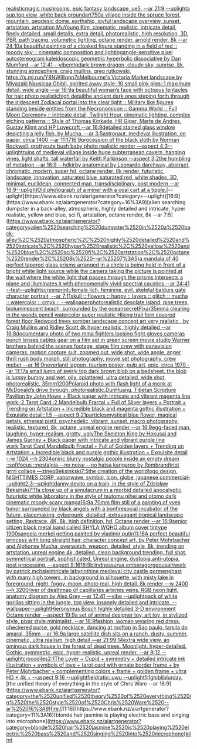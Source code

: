 [realistic](https://www.ebank.nz/aiartgenerator?category=realistic)[magic mushrooms, epic fantasy landscape, ue5, --ar 21:9 --uplight](https://www.ebank.nz/aiartgenerator?category=magic%2520mushrooms%2C%2520epic%2520fantasy%2520landscape%2C%2520ue5%2C%2520--ar%252021%3A9%2520--uplight)[a sup,top view ,white back ground](https://www.ebank.nz/aiartgenerator?category=a%2520sup%2Ctop%2520view%2520%2Cwhite%2520back%2520ground)[art](https://www.ebank.nz/aiartgenerator?category=art)[750](https://www.ebank.nz/aiartgenerator?category=750)[a village inside the spruce forest, mountain, geodesic dome, earthship, joyful landscape overview, sunset, artstation, artstation MuYoung Kim, cinematic, realistic, intricate detail, finely detailed, small details, extra detail, photorealistic, high resolution, 3D, PBR, path tracing, volumetric lighting, octane render, arnold render, 8k --ar 24:10](https://www.ebank.nz/aiartgenerator?category=a%2520village%2520inside%2520the%2520spruce%2520forest%2C%2520mountain%2C%2520geodesic%2520dome%2C%2520earthship%2C%2520joyful%2520landscape%2520overview%2C%2520sunset%2C%2520artstation%2C%2520artstation%2520MuYoung%2520Kim%2C%2520cinematic%2C%2520realistic%2C%2520intricate%2520detail%2C%2520finely%2520detailed%2C%2520small%2520details%2C%2520extra%2520detail%2C%2520photorealistic%2C%2520high%2520resolution%2C%25203D%2C%2520PBR%2C%2520path%2520tracing%2C%2520volumetric%2520lighting%2C%2520octane%2520render%2C%2520arnold%2520render%2C%25208k%2520--ar%252024%3A10)[a beautiful painting of a cloaked figure standing in a field of red :: moody sky :: cinematic composition and lighting](https://www.ebank.nz/aiartgenerator?category=a%2520beautiful%2520painting%2520of%2520a%2520cloaked%2520figure%2520standing%2520in%2520a%2520field%2520of%2520red%2520%3A%3A%2520moody%2520sky%2520%3A%3A%2520cinematic%2520composition%2520and%2520lighting)[angle-sensitive pixel autostereogram kaleidoscopic geometric hyperbolic dissociative by Dan Mumford --ar 12:41 --vibe](https://www.ebank.nz/aiartgenerator?category=angle-sensitive%2520pixel%2520autostereogram%2520kaleidoscopic%2520geometric%2520hyperbolic%2520dissociative%2520by%2520Dan%2520Mumford%2520--ar%252012%3A41%2520--vibe)[mtg](https://www.ebank.nz/aiartgenerator?category=mtg)[dark brown dragon, cloudy sky, sunrise, 8k, stunning atmosphere, craig mullins, greg rutkowski, <https://s.mj.run/Y8NWI8qpn7s>](https://www.ebank.nz/aiartgenerator?category=dark%2520brown%2520dragon%2C%2520cloudy%2520sky%2C%2520sunrise%2C%25208k%2C%2520stunning%2520atmosphere%2C%2520craig%2520mullins%2C%2520greg%2520rutkowski%2C%2520%3Chttps%3A//s.mj.run/Y8NWI8qpn7s%3E)[Melbourne's Victoria Market landscape by Miyazaki Nausicaa Ghibli, spirited away style::10 small pink pigs::1 maximum detail, wide angle —ar 16:9](https://www.ebank.nz/aiartgenerator?category=Melbourne%27s%2520Victoria%2520Market%2520landscape%2520by%2520Miyazaki%2520Nausicaa%2520Ghibli%2C%2520spirited%2520away%2520style%3A%3A10%2520small%2520pink%2520pigs%3A%3A1%2520maximum%2520detail%2C%2520wide%2520angle%2520%E2%80%94ar%252016%3A9)[a beautiful woman’s face with octopus tentacles for hair photo realistichigh detail](https://www.ebank.nz/aiartgenerator?category=a%2520beautiful%2520woman%E2%80%99s%2520face%2520with%2520octopus%2520tentacles%2520for%2520hair%2520photo%2520realistichigh%2520detail)[the ancient dark ones steping forth through the iridescent Zodiacal portal into the clear light :: Military like figures standing beside entities from the Necronomicon :: Gamma World :: Full Moon Ceremony :: intricate detail, Twilight Hour, cinematic lighting, complex etching patterns :: Style of Thomas Kinkade, HR Giger, Marte de Andres, Gustav Klimt and HP Lovecraft --ar 16:9](https://www.ebank.nz/aiartgenerator?category=the%2520ancient%2520dark%2520ones%2520steping%2520forth%2520through%2520the%2520iridescent%2520Zodiacal%2520portal%2520into%2520the%2520clear%2520light%2520%3A%3A%2520Military%2520like%2520figures%2520standing%2520beside%2520entities%2520from%2520the%2520Necronomicon%2520%3A%3A%2520Gamma%2520World%2520%3A%3A%2520Full%2520Moon%2520Ceremony%2520%3A%3A%2520intricate%2520detail%2C%2520Twilight%2520Hour%2C%2520cinematic%2520lighting%2C%2520complex%2520etching%2520patterns%2520%3A%3A%2520Style%2520of%2520Thomas%2520Kinkade%2C%2520HR%2520Giger%2C%2520Marte%2520de%2520Andres%2C%2520Gustav%2520Klimt%2520and%2520HP%2520Lovecraft%2520--ar%252016%3A9)[detailed stained glass window depicting a jelly fish, by Mucha. --ar 3:5](https://www.ebank.nz/aiartgenerator?category=detailed%2520stained%2520glass%2520window%2520depicting%2520a%2520jelly%2520fish%2C%2520by%2520Mucha.%2520--ar%25203%3A5)[astronaut, medieval illustration, on paper, circa 1400 --ar 11:17](https://www.ebank.nz/aiartgenerator?category=astronaut%2C%2520medieval%2520illustration%2C%2520on%2520paper%2C%2520circa%25201400%2520--ar%252011%3A17)[16:9](https://www.ebank.nz/aiartgenerator?category=16%3A9)[procession of the black sloth by Norman Rockwell, grotty](https://www.ebank.nz/aiartgenerator?category=procession%2520of%2520the%2520black%2520sloth%2520by%2520Norman%2520Rockwell%2C%2520grotty)[cute bush baby photo realistic render —aspect 4:3](https://www.ebank.nz/aiartgenerator?category=cute%2520bush%2520baby%2520photo%2520realistic%2520render%2520%E2%80%94aspect%25204%3A3)[--uplight](https://www.ebank.nz/aiartgenerator?category=--uplight)[ruins of medieval village inside huge subterranean cavern, hanging vines, light shafts, tall waterfall by Keith Parkinson --aspect 3:2](https://www.ebank.nz/aiartgenerator?category=ruins%2520of%2520medieval%2520village%2520inside%2520huge%2520subterranean%2520cavern%2C%2520hanging%2520vines%2C%2520light%2520shafts%2C%2520tall%2520waterfall%2520by%2520Keith%2520Parkinson%2520--aspect%25203%3A2)[the humbling of metatron --ar 16:9 --hd](https://www.ebank.nz/aiartgenerator?category=the%2520humbling%2520of%2520metatron%2520--ar%252016%3A9%2520--hd)[kirby anatomical by Leonardo d](https://www.ebank.nz/aiartgenerator?category=kirby%2520anatomical%2520by%2520Leonardo%2520d)[archway, abstract, chromatic, modern, super hd, octane render, 8k render, futuristic, landscape, innovation, saturated blue, saturated red, white shades, 3D, minimal, euclidean, connected map, transdisciplinary, post modern --ar 16:9](https://www.ebank.nz/aiartgenerator?category=archway%2C%2520abstract%2C%2520chromatic%2C%2520modern%2C%2520super%2520hd%2C%2520octane%2520render%2C%25208k%2520render%2C%2520futuristic%2C%2520landscape%2C%2520innovation%2C%2520saturated%2520blue%2C%2520saturated%2520red%2C%2520white%2520shades%2C%25203D%2C%2520minimal%2C%2520euclidean%2C%2520connected%2520map%2C%2520transdisciplinary%2C%2520post%2520modern%2520--ar%252016%3A9)[--uplight](https://www.ebank.nz/aiartgenerator?category=--uplight)[Old photograph of a miner with a coal cart at a tipple.](https://www.ebank.nz/aiartgenerator?category=Old%2520photograph%2520of%2520a%2520miner%2520with%2520a%2520coal%2520cart%2520at%2520a%2520tipple.)[--uplight](https://www.ebank.nz/aiartgenerator?category=--uplight)[16:9](https://www.ebank.nz/aiartgenerator?category=16%3A9)[alien searching dumpster in a back-alley, atmospheric, highly detailed and intricate, hyper realistic, yellow and blue, sci fi, artstation, octane render, 8k --ar 7:5](https://www.ebank.nz/aiartgenerator?category=alien%2520searching%2520dumpster%2520in%2520a%2520back-alley%2C%2520atmospheric%2C%2520highly%2520detailed%2520and%2520intricate%2C%2520hyper%2520realistic%2C%2520yellow%2520and%2520blue%2C%2520sci%2520fi%2C%2520artstation%2C%2520octane%2520render%2C%25208k%2520--ar%25207%3A5)[a mandala of 40 perfect tapered glass prisms arranged in a circle is being held in front of a bright white light source while the camera taking the picture is pointed at the wall where the white light that passes through the prisms intersects a plane and illuminates it with phenomenally vivid spectral caustics --ar 24:41 --test](https://www.ebank.nz/aiartgenerator?category=a%2520mandala%2520of%252040%2520perfect%2520tapered%2520glass%2520prisms%2520arranged%2520in%2520a%2520circle%2520is%2520being%2520held%2520in%2520front%2520of%2520a%2520bright%2520white%2520light%2520source%2520while%2520the%2520camera%2520taking%2520the%2520picture%2520is%2520pointed%2520at%2520the%2520wall%2520where%2520the%2520white%2520light%2520that%2520passes%2520through%2520the%2520prisms%2520intersects%2520a%2520plane%2520and%2520illuminates%2520it%2520with%2520phenomenally%2520vivid%2520spectral%2520caustics%2520--ar%252024%3A41%2520--test)[--uplight](https://www.ebank.nz/aiartgenerator?category=--uplight)[screenprint::](https://www.ebank.nz/aiartgenerator?category=screenprint%3A%3A)[female lich, feminine, evil, skeletal  baldurs gate character portrait, --ar 7:11](https://www.ebank.nz/aiartgenerator?category=female%2520lich%2C%2520feminine%2C%2520evil%2C%2520skeletal%2520%2520baldurs%2520gate%2520character%2520portrait%2C%2520--ar%25207%3A11)[skull :: flowers :: happy :: layers :: glitch :: mucha :: watercolor :: cmyk :: --wallpaper](https://www.ebank.nz/aiartgenerator?category=skull%2520%3A%3A%2520flowers%2520%3A%3A%2520happy%2520%3A%3A%2520layers%2520%3A%3A%2520glitch%2520%3A%3A%2520mucha%2520%3A%3A%2520watercolor%2520%3A%3A%2520cmyk%2520%3A%3A%2520--wallpaper)[photorealistic desolate island, pine trees,  bioluminescent beach, surrounded by the ocean](https://www.ebank.nz/aiartgenerator?category=photorealistic%2520desolate%2520island%2C%2520pine%2520trees%2C%2520%2520bioluminescent%2520beach%2C%2520surrounded%2520by%2520the%2520ocean)[secret](https://www.ebank.nz/aiartgenerator?category=secret)[Pixar](https://www.ebank.nz/aiartgenerator?category=Pixar)[35mm](https://www.ebank.nz/aiartgenerator?category=35mm)[a clearing in the woods pencil watercolor super realistic Hiking trail fern covered forest floor Redwood trees somber landscape concept art very realistic , by Craig Mullins and Ridley Scott 4k hyper realistic, highly detailed --ar 16:8](https://www.ebank.nz/aiartgenerator?category=a%2520clearing%2520in%2520the%2520woods%2520pencil%2520watercolor%2520super%2520realistic%2520Hiking%2520trail%2520fern%2520covered%2520forest%2520floor%2520Redwood%2520trees%2520somber%2520landscape%2520concept%2520art%2520very%2520realistic%2520%2C%2520by%2520Craig%2520Mullins%2520and%2520Ridley%2520Scott%25204k%2520hyper%2520realistic%2C%2520highly%2520detailed%2520--ar%252016%3A8)[documentary photo of two mma fighters loosing fight  gloves cameras punch  lenses cables gear on a film set in green screen movie studio Warner brothers behind the scenes footage, stage film crew with panavision cameras, motion capture suit, zoomed out, wide shot, wide angle, anger thrill rush body morph, still photography, movie set photography, crew meber   --ar 16:9](https://www.ebank.nz/aiartgenerator?category=documentary%2520photo%2520of%2520two%2520mma%2520fighters%2520loosing%2520fight%2520%2520gloves%2520cameras%2520punch%2520%2520lenses%2520cables%2520gear%2520on%2520a%2520film%2520set%2520in%2520green%2520screen%2520movie%2520studio%2520Warner%2520brothers%2520behind%2520the%2520scenes%2520footage%2C%2520stage%2520film%2520crew%2520with%2520panavision%2520cameras%2C%2520motion%2520capture%2520suit%2C%2520zoomed%2520out%2C%2520wide%2520shot%2C%2520wide%2520angle%2C%2520anger%2520thrill%2520rush%2520body%2520morph%2C%2520still%2520photography%2C%2520movie%2520set%2520photography%2C%2520crew%2520meber%2520%2520%2520--ar%252016%3A9)[neverland lagoon, tourism poster, pulp art, epic, circa 1970 --ar 11:17](https://www.ebank.nz/aiartgenerator?category=neverland%2520lagoon%2C%2520tourism%2520poster%2C%2520pulp%2520art%2C%2520epic%2C%2520circa%25201970%2520--ar%252011%3A17)[a small lump of swirly  top dark brown blob on a bedsheet, the blob is lumpy bumpy and wet, oily, splattered, ultra detailed, wide shot, photorealistic, 35mm](https://www.ebank.nz/aiartgenerator?category=a%2520small%2520lump%2520of%2520swirly%2520%2520top%2520dark%2520brown%2520blob%2520on%2520a%2520bedsheet%2C%2520the%2520blob%2520is%2520lumpy%2520bumpy%2520and%2520wet%2C%2520oily%2C%2520splattered%2C%2520ultra%2520detailed%2C%2520wide%2520shot%2C%2520photorealistic%2C%252035mm)[1200](https://www.ebank.nz/aiartgenerator?category=1200)[Polaroid photo with flash light of a monk at McDonald’s drive through, photorealistic,](https://www.ebank.nz/aiartgenerator?category=Polaroid%2520photo%2520with%2520flash%2520light%2520of%2520a%2520monk%2520at%2520McDonald%E2%80%99s%2520drive%2520through%2C%2520photorealistic%2C)[DunHuang, Tibetan Scripture Pavilion by John Howe + Black paper with intricate and vibrant magenta line work::2 Tarot Card::2 Mandelbulb Fractal + Full of Silver layers + Portrait + Trending on Artstation + Incredible black and magenta gothic illustration + Exquisite detail::1.5 --aspect 9:21](https://www.ebank.nz/aiartgenerator?category=DunHuang%2C%2520Tibetan%2520Scripture%2520Pavilion%2520by%2520John%2520Howe%2520%2B%2520Black%2520paper%2520with%2520intricate%2520and%2520vibrant%2520magenta%2520line%2520work%3A%3A2%2520Tarot%2520Card%3A%3A2%2520Mandelbulb%2520Fractal%2520%2B%2520Full%2520of%2520Silver%2520layers%2520%2B%2520Portrait%2520%2B%2520Trending%2520on%2520Artstation%2520%2B%2520Incredible%2520black%2520and%2520magenta%2520gothic%2520illustration%2520%2B%2520Exquisite%2520detail%3A%3A1.5%2520--aspect%25209%3A21)[particles](https://www.ebank.nz/aiartgenerator?category=particles)[mystical blue flower, magical petals, ethereal pistil, psychedelic, vibrant, sunset, macro photography, realistic, textured, 8k, octane, unreal engine render --ar 16:9](https://www.ebank.nz/aiartgenerator?category=mystical%2520blue%2520flower%2C%2520magical%2520petals%2C%2520ethereal%2520pistil%2C%2520psychedelic%2C%2520vibrant%2C%2520sunset%2C%2520macro%2520photography%2C%2520realistic%2C%2520textured%2C%25208k%2C%2520octane%2C%2520unreal%2520engine%2520render%2520--ar%252016%3A9)[egg-faced man, laughing, hyper-realism, grotty, ugly](https://www.ebank.nz/aiartgenerator?category=egg-faced%2520man%2C%2520laughing%2C%2520hyper-realism%2C%2520grotty%2C%2520ugly)[The Skeleton King by Hokusai and James Gurney + Black paper with intricate and vibrant purple line work,Tarot Card,Mandelbulb Fractal + Full of Golden layers + Trending on Artstation + Incredible black and purple gothic illustration + Exquisite detail --w 1024 --h 2304](https://www.ebank.nz/aiartgenerator?category=The%2520Skeleton%2520King%2520by%2520Hokusai%2520and%2520James%2520Gurney%2520%2B%2520Black%2520paper%2520with%2520intricate%2520and%2520vibrant%2520purple%2520line%2520work%2CTarot%2520Card%2CMandelbulb%2520Fractal%2520%2B%2520Full%2520of%2520Golden%2520layers%2520%2B%2520Trending%2520on%2520Artstation%2520%2B%2520Incredible%2520black%2520and%2520purple%2520gothic%2520illustration%2520%2B%2520Exquisite%2520detail%2520--w%25201024%2520--h%25202304)[oniric blurry nostalgic people inside an empty dream ::softfocus ::nostalgia --no noise --no hats](https://www.ebank.nz/aiartgenerator?category=oniric%2520blurry%2520nostalgic%2520people%2520inside%2520an%2520empty%2520dream%2520%3A%3Asoftfocus%2520%3A%3Anostalgia%2520--no%2520noise%2520--no%2520hats)[a kangaroo by Rembrandt](https://www.ebank.nz/aiartgenerator?category=a%2520kangaroo%2520by%2520Rembrandt)[riot grrrl collage —zineq](https://www.ebank.nz/aiartgenerator?category=riot%2520grrrl%2520collage%2520%E2%80%94zineq)[](https://www.ebank.nz/aiartgenerator?category=)[Beksinkski](https://www.ebank.nz/aiartgenerator?category=Beksinkski)[7:5](https://www.ebank.nz/aiartgenerator?category=7%3A5)[the creation of the world](https://www.ebank.nz/aiartgenerator?category=the%2520creation%2520of%2520the%2520world)[logo design, NIGHTTIMES CORP, vaporwave, symbol, icon, globe, japanese commercial](https://www.ebank.nz/aiartgenerator?category=logo%2520design%2C%2520NIGHTTIMES%2520CORP%2C%2520vaporwave%2C%2520symbol%2C%2520icon%2C%2520globe%2C%2520japanese%2520commercial)[--uplight](https://www.ebank.nz/aiartgenerator?category=--uplight)[2:3](https://www.ebank.nz/aiartgenerator?category=2%3A3)[--uplight](https://www.ebank.nz/aiartgenerator?category=--uplight)[danny devito on a train, in the style of Zdzisław Beksiński](https://www.ebank.nz/aiartgenerator?category=danny%2520devito%2520on%2520a%2520train%2C%2520in%2520the%2520style%2520of%2520Zdzis%C5%82aw%2520Beksi%C5%84ski)[7:11](https://www.ebank.nz/aiartgenerator?category=7%3A11)[a close up of a simulacrum in a morbid detailed apocalyptic futuristic white laboratory in the style of tsutomu nihei and otomo dark cinematic moody scary manga](https://www.ebank.nz/aiartgenerator?category=a%2520close%2520up%2520of%2520a%2520simulacrum%2520in%2520a%2520morbid%2520detailed%2520apocalyptic%2520futuristic%2520white%2520laboratory%2520in%2520the%2520style%2520of%2520tsutomu%2520nihei%2520and%2520otomo%2520dark%2520cinematic%2520moody%2520scary%2520manga)[16:9](https://www.ebank.nz/aiartgenerator?category=16%3A9)[a 70mm film still of a painting of yves tumor surrounded by black angels with a bonfire](https://www.ebank.nz/aiartgenerator?category=a%252070mm%2520film%2520still%2520of%2520a%2520painting%2520of%2520yves%2520tumor%2520surrounded%2520by%2520black%2520angels%2520with%2520a%2520bonfire)[social incubator of the future, placemaking, cyberpunk, detailed, extravagant tropical landscape setting, Raytrace, 4K, 8k, high definition, hd, Octane render --ar 16:9](https://www.ebank.nz/aiartgenerator?category=social%2520incubator%2520of%2520the%2520future%2C%2520placemaking%2C%2520cyberpunk%2C%2520detailed%2C%2520extravagant%2520tropical%2520landscape%2520setting%2C%2520Raytrace%2C%25204K%2C%25208k%2C%2520high%2520definition%2C%2520hd%2C%2520Octane%2520render%2520--ar%252016%3A9)[senior citizen black metal band called SHYLA WQHO album cover tintype 1900s](https://www.ebank.nz/aiartgenerator?category=senior%2520citizen%2520black%2520metal%2520band%2520called%2520SHYLA%2520WQHO%2520album%2520cover%2520tintype%25201900s)[angela merkel getting painted by vladimir putin](https://www.ebank.nz/aiartgenerator?category=angela%2520merkel%2520getting%2520painted%2520by%2520vladimir%2520putin)[11:16](https://www.ebank.nz/aiartgenerator?category=11%3A16)[A perfect beautiful princess with long straight hair, character concept art, by Peter Mohrbacher and Alphonse Mucha, overwatch, weapon, detailed, style, 8k, trending on artstation, unreal engine 4k, detailed, clean background trending, full shot, symmetrical portrait, sophisticated, Unreal engine, dystopia,anti-utopia, post processing, --aspect 9:16](https://www.ebank.nz/aiartgenerator?category=A%2520perfect%2520beautiful%2520princess%2520with%2520long%2520straight%2520hair%2C%2520character%2520concept%2520art%2C%2520by%2520Peter%2520Mohrbacher%2520and%2520Alphonse%2520Mucha%2C%2520overwatch%2C%2520weapon%2C%2520detailed%2C%2520style%2C%25208k%2C%2520trending%2520on%2520artstation%2C%2520unreal%2520engine%25204k%2C%2520detailed%2C%2520clean%2520background%2520trending%2C%2520full%2520shot%2C%2520symmetrical%2520portrait%2C%2520sophisticated%2C%2520Unreal%2520engine%2C%2520dystopia%2Canti-utopia%2C%2520post%2520processing%2C%2520--aspect%25209%3A16)[16:9](https://www.ebank.nz/aiartgenerator?category=16%3A9)[blindness](https://www.ebank.nz/aiartgenerator?category=blindness)[urua embera](https://www.ebank.nz/aiartgenerator?category=urua%2520embera)[gorgeous](https://www.ebank.nz/aiartgenerator?category=gorgeous)[artwork by patrick mchale](https://www.ebank.nz/aiartgenerator?category=artwork%2520by%2520patrick%2520mchale)[intricate labyrinthine medieval city castle gormenghast with many high towers, in background in silhouette, with misty lake in foreground, night, foggy, moon, photo real, high detail, 8k render —w 2400 —h 3200](https://www.ebank.nz/aiartgenerator?category=intricate%2520labyrinthine%2520medieval%2520city%2520castle%2520gormenghast%2520with%2520many%2520high%2520towers%2C%2520in%2520background%2520in%2520silhouette%2C%2520with%2520misty%2520lake%2520in%2520foreground%2C%2520night%2C%2520foggy%2C%2520moon%2C%2520photo%2520real%2C%2520high%2520detail%2C%25208k%2520render%2520%E2%80%94w%25202400%2520%E2%80%94h%25203200)[river of death](https://www.ebank.nz/aiartgenerator?category=river%2520of%2520death)[map of capillaries arteries veins, RGB neon light, anatomy diagram by Alex Grey —ar 12:41 —vibe --uplight](https://www.ebank.nz/aiartgenerator?category=map%2520of%2520capillaries%2520arteries%2520veins%2C%2520RGB%2520neon%2520light%2C%2520anatomy%2520diagram%2520by%2520Alex%2520Grey%2520%E2%80%94ar%252012%3A41%2520%E2%80%94vibe%2520--uplight)[pack of white gorillas sitting in the jungle, top view, insanely detailed and intricate, --wallpaper](https://www.ebank.nz/aiartgenerator?category=pack%2520of%2520white%2520gorillas%2520sitting%2520in%2520the%2520jungle%2C%2520top%2520view%2C%2520insanely%2520detailed%2520and%2520intricate%2C%2520--wallpaper)[--uplight](https://www.ebank.nz/aiartgenerator?category=--uplight)[Hieronymus Bosch highly detailed 3-D environment Octane render --aspect 19:9](https://www.ebank.nz/aiartgenerator?category=Hieronymus%2520Bosch%2520highly%2520detailed%25203-D%2520environment%2520Octane%2520render%2520--aspect%252019%3A9)[a set of animal designer toy, art toy  ,in stylized style, pixar style,minimalist, --ar 16:9](https://www.ebank.nz/aiartgenerator?category=a%2520set%2520of%2520animal%2520designer%2520toy%2C%2520art%2520toy%2520%2520%2Cin%2520stylized%2520style%2C%2520pixar%2520style%2Cminimalist%2C%2520--ar%252016%3A9)[fashion, woman wearing red dress, checkered purse, gold necklace, dancing at rooftop in Sao paulo, tarsila do amaral, 35mm --ar 16:9](https://www.ebank.nz/aiartgenerator?category=fashion%2C%2520woman%2520wearing%2520red%2520dress%2C%2520checkered%2520purse%2C%2520gold%2520necklace%2C%2520dancing%2520at%2520rooftop%2520in%2520Sao%2520paulo%2C%2520tarsila%2520do%2520amaral%2C%252035mm%2520--ar%252016%3A9)[a large satellite dish sits on a ranch, dusty, summer, cinematic, ultra realism, high detail —ar 21:9](https://www.ebank.nz/aiartgenerator?category=a%2520large%2520satellite%2520dish%2520sits%2520on%2520a%2520ranch%2C%2520dusty%2C%2520summer%2C%2520cinematic%2C%2520ultra%2520realism%2C%2520high%2520detail%2520%E2%80%94ar%252021%3A9)[9:14](https://www.ebank.nz/aiartgenerator?category=9%3A14)[extra wide view. an ominous dark house in the forest of dead trees. Moonlight. hyper-detailed. Gothic. symmetric. epic. hyper-realistic. unreal render. --ar 9:12 --uplight](https://www.ebank.nz/aiartgenerator?category=extra%2520wide%2520view.%2520an%2520ominous%2520dark%2520house%2520in%2520the%2520forest%2520of%2520dead%2520trees.%2520Moonlight.%2520hyper-detailed.%2520Gothic.%2520symmetric.%2520epic.%2520hyper-realistic.%2520unreal%2520render.%2520--ar%25209%3A12%2520--uplight)[crocodiles](https://www.ebank.nz/aiartgenerator?category=crocodiles)[2:1](https://www.ebank.nz/aiartgenerator?category=2%3A1)[The Lover + Cupid + symmetry + detailed intricate ink illustration + symbols of love + tarot card with ornate border frame + by Peter Mohrbacher + complementing colors + frame + golden frame + ultra HD + 4k + --aspect 9:16 --uplight](https://www.ebank.nz/aiartgenerator?category=The%2520Lover%2520%2B%2520Cupid%2520%2B%2520symmetry%2520%2B%2520detailed%2520intricate%2520ink%2520illustration%2520%2B%2520symbols%2520of%2520love%2520%2B%2520tarot%2520card%2520with%2520ornate%2520border%2520frame%2520%2B%2520by%2520Peter%2520Mohrbacher%2520%2B%2520complementing%2520colors%2520%2B%2520frame%2520%2B%2520golden%2520frame%2520%2B%2520ultra%2520HD%2520%2B%25204k%2520%2B%2520--aspect%25209%3A16%2520--uplight)[field](https://www.ebank.nz/aiartgenerator?category=field)[ratio::](https://www.ebank.nz/aiartgenerator?category=ratio%3A%3A)[uwu --uplight](https://www.ebank.nz/aiartgenerator?category=uwu%2520--uplight)[1:1](https://www.ebank.nz/aiartgenerator?category=1%3A1)[ghibli](https://www.ebank.nz/aiartgenerator?category=ghibli)[blur](https://www.ebank.nz/aiartgenerator?category=blur)[day.](https://www.ebank.nz/aiartgenerator?category=day.)[the unified theory of everything in the style of Chris Ware --ar 16:9](https://www.ebank.nz/aiartgenerator?category=the%2520unified%2520theory%2520of%2520everything%2520in%2520the%2520style%2520of%2520Chris%2520Ware%2520--ar%252016%3A9)[fire.](https://www.ebank.nz/aiartgenerator?category=fire.)[11:16](https://www.ebank.nz/aiartgenerator?category=11%3A16)[blonde hair jasmine is playing electric bass and singing into microphone](https://www.ebank.nz/aiartgenerator?category=blonde%2520hair%2520jasmine%2520is%2520playing%2520electric%2520bass%2520and%2520singing%2520into%2520microphone)[klimt](https://www.ebank.nz/aiartgenerator?category=klimt)